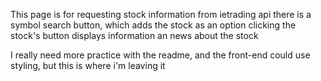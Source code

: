 This page is for requesting stock information from ietrading api
there is a symbol search button, which adds the stock as an option
clicking the stock's button displays information an news about the stock

I really need more practice with the readme, and the front-end could use styling, but this is where i'm leaving it
